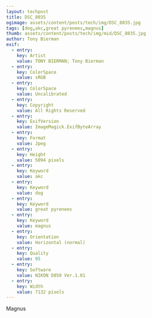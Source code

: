 ```yaml
---
layout: techpost
title: DSC_8035
ogimage: assets/content/posts/tech/img/DSC_8035.jpg
tags: [dog,akc,great pyrenees,magnus]
thumb: assets/content/posts/tech/img/mid/DSC_8035.jpg
author: Tony Bierman
exif:
  - entry:
    key: Artist
    value: TONY BIERMAN; Tony Bierman
  - entry:
    key: ColorSpace
    value: sRGB
  - entry:
    key: ColorSpace
    value: Uncalibrated
  - entry:
    key: Copyright
    value: All Rights Reserved
  - entry:
    key: ExifVersion
    value: ImageMagick.ExifByteArray
  - entry:
    key: Format
    value: Jpeg
  - entry:
    key: Height
    value: 5094 pixels
  - entry:
    key: Keyword
    value: akc
  - entry:
    key: Keyword
    value: dog
  - entry:
    key: Keyword
    value: great pyrenees
  - entry:
    key: Keyword
    value: magnus
  - entry:
    key: Orientation
    value: Horizontal (normal)
  - entry:
    key: Quality
    value: 95
  - entry:
    key: Software
    value: NIKON D850 Ver.1.01     
  - entry:
    key: Width
    value: 7132 pixels
---
```

<p class="h4">Magnus</p>